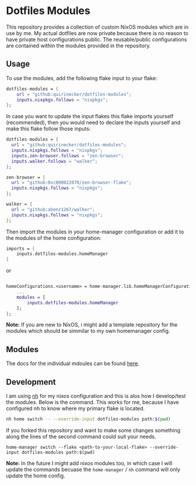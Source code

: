 # Dotfiles Modules

This repository provides a collection of custom NixOS modules which are in use by me. My actual dotfiles are now private because there is no reason to have private host configurations public. The reusable/public configurations are contained within the modules provided in the repository.

## Usage

To use the modules, add the following flake input to your flake:

```nix
dotfiles-modules = {
	url = "github:quirinecker/dotfiles-modules";
	inputs.nixpkgs.follows = "nixpkgs";
};
```

In case you want to update the input flakes this flake imports yourself (recommended), then you would need to declare the inputs yourself
and make this flake follow those inputs:

```nix
dotfiles-modules = {
  url = "github:quirinecker/dotfiles-modules";
  inputs.nixpkgs.follows = "nixpkgs";
  inputs.zen-browser.follows = "zen-browser";
  inputs.walker.follows = "walker";
};

zen-browser = {
  url = "github:0xc000022070/zen-browser-flake";
  inputs.nixpkgs.follows = "nixpkgs";
};

walker = {
  url = "github:abenz1267/walker";
  inputs.nixpkgs.follows = "nixpkgs";
};
```

Then import the modules in your home-manager configuration or add it to the modules of the home configuration:

```nix
imports = [
    inputs.dotfiles-modules.homeManager
]
```

or

```nix

homeConfigurations.<username> = home-manager.lib.homeManagerConfiguration {
	...
	modules = [
		inputs.dotfiles-modules.homeManager
	];
};

```

**Note:** If you are new to NixOS, i might add a template repository for the modules which should be simmilar to my own homemanager config.

## Modules

The docs for the individual mdoules can be found [here](options.md).

## Development

I am using [nh](https://github.com/nix-community/nh) for my nixos configuration and this is alos how I develop/test the modules. Below is the command.
This works for me, because I have configured nh to know where my primary flake is located.

```bash
nh home switch -- --override-input dotfiles-modules path:$(pwd)
```

If you forked this repository and want to make some changes something along the lines of the second command could suit your needs.

```
home-manager switch --flake <path-to-your-local-flake> --override-input dotfiles-modules path:$(pwd)
```

**Note:** In the future I might add nixos modules too, in which case I will update the commands becuase the `home-manager` / `nh` command will only update the home config.
